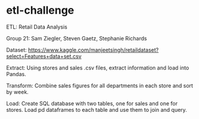 # etl-challenge
ETL: Retail Data Analysis


Group 21: Sam Ziegler, Steven Gaetz, Stephanie Richards


Dataset: https://www.kaggle.com/manjeetsingh/retaildataset?select=Features+data+set.csv


Extract: Using stores and sales .csv files, extract information and load into Pandas.

Transform: Combine sales figures for all departments in each store and sort by week.

Load: Create SQL database with two tables, one for sales and one for stores. Load pd dataframes to each table and use them to join and query.

